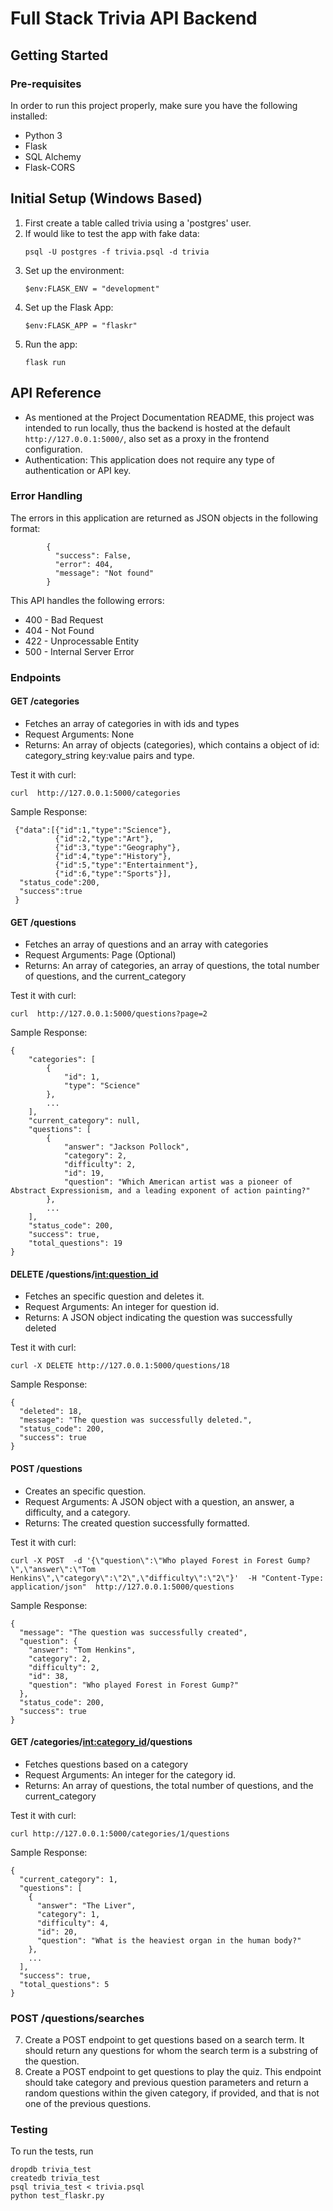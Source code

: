 # Full Stack Trivia API Backend

## Getting Started

### Pre-requisites

In order to run this project properly, make sure you have the following installed:
  * Python 3
  * Flask
  * SQL Alchemy
  * Flask-CORS

## Initial Setup (Windows Based)
  1. First create a table called trivia using a 'postgres' user. 
  2. If would like to test the app with fake data:
      ```
      psql -U postgres -f trivia.psql -d trivia
      ```
  3. Set up the environment:
      ```
      $env:FLASK_ENV = "development"
      ```
  4. Set up the Flask App:
      ```
      $env:FLASK_APP = "flaskr"
      ```
  5. Run the app:
      ```
      flask run
      ```

## API Reference
 * As mentioned at the Project Documentation README, this project was intended to run locally, thus the backend is hosted at the default ```http://127.0.0.1:5000/```, also set as a proxy in the frontend configuration.
 * Authentication: This application does not require any type of authentication or API key.

### Error Handling
The errors in this application are returned as JSON objects in the following format:
```
        {
          "success": False,
          "error": 404,
          "message": "Not found"
        }
```

This API handles the following errors:
* 400 - Bad Request
* 404 - Not Found
* 422 - Unprocessable Entity
* 500 - Internal Server Error


### Endpoints

#### GET /categories

- Fetches an array of categories in with ids and types
- Request Arguments: None
- Returns: An array of objects (categories), which contains a object of id: category_string key:value pairs and type.

Test it with curl:
```
curl  http://127.0.0.1:5000/categories
```

Sample Response: 

```
 {"data":[{"id":1,"type":"Science"},
          {"id":2,"type":"Art"},
          {"id":3,"type":"Geography"},
          {"id":4,"type":"History"},
          {"id":5,"type":"Entertainment"},
          {"id":6,"type":"Sports"}],
  "status_code":200,
  "success":true
 }
```

#### GET /questions

- Fetches an array of questions and an array with categories
- Request Arguments: Page (Optional)
- Returns: An array of categories, an array of questions, the total number of questions, and the current_category

Test it with curl:
```
curl  http://127.0.0.1:5000/questions?page=2
```

Sample Response:
```
{
    "categories": [
        {
            "id": 1,
            "type": "Science"
        },
        ...
    ],
    "current_category": null,
    "questions": [
        {
            "answer": "Jackson Pollock",
            "category": 2,
            "difficulty": 2,
            "id": 19,
            "question": "Which American artist was a pioneer of Abstract Expressionism, and a leading exponent of action painting?"
        },
        ...
    ],
    "status_code": 200,
    "success": true,
    "total_questions": 19
}
```
#### DELETE /questions/<int:question_id>

- Fetches an specific question and deletes it.
- Request Arguments: An integer for question id.
- Returns: A JSON object indicating the question was successfully deleted

Test it with curl:
```
curl -X DELETE http://127.0.0.1:5000/questions/18
```

Sample Response:
```
{
  "deleted": 18,
  "message": "The question was successfully deleted.",
  "status_code": 200,
  "success": true
}
```

#### POST /questions

- Creates an specific question.
- Request Arguments: A JSON object with a question, an answer, a difficulty, and a category.
- Returns: The created question successfully formatted.

Test it with curl:
```
curl -X POST  -d '{\"question\":\"Who played Forest in Forest Gump?\",\"answer\":\"Tom Henkins\",\"category\":\"2\",\"difficulty\":\"2\"}'  -H "Content-Type: application/json"  http://127.0.0.1:5000/questions
```
Sample Response:
```
{
  "message": "The question was successfully created",
  "question": {
    "answer": "Tom Henkins",
    "category": 2,
    "difficulty": 2,
    "id": 38,
    "question": "Who played Forest in Forest Gump?"
  },
  "status_code": 200,
  "success": true
}
```

#### GET /categories/<int:category_id>/questions

- Fetches questions based on a category
- Request Arguments: An integer for the category id.
- Returns: An array of questions, the total number of questions, and the current_category

Test it with curl:
```
curl http://127.0.0.1:5000/categories/1/questions
```

Sample Response:
```
{
  "current_category": 1,
  "questions": [
    {
      "answer": "The Liver",
      "category": 1,
      "difficulty": 4,
      "id": 20,
      "question": "What is the heaviest organ in the human body?"
    },
    ...
  ],
  "success": true,
  "total_questions": 5
}
```

### POST /questions/searches


7. Create a POST endpoint to get questions based on a search term. It should return any questions for whom the search term is a substring of the question. 
8. Create a POST endpoint to get questions to play the quiz. This endpoint should take category and previous question parameters and return a random questions within the given category, if provided, and that is not one of the previous questions. 





### Testing
To run the tests, run
```
dropdb trivia_test
createdb trivia_test
psql trivia_test < trivia.psql
python test_flaskr.py
```

